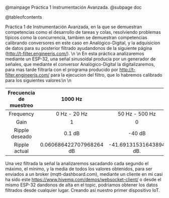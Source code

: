 @mainpage Práctica 1 Instrumentación Avanzada.
@subpage doc

@tableofcontents

Práctica 1 de Instrumentación Avanzada, en la que se demuestran competencias como el desarrollo de tareas y colas, resolviendo problemas típicos como la concurrencia, tambien se demuestran competencias calibrando conversores en este caso en Analógico-Digital, y la adquisicion de datos para su posterior filtrado ayudandonos de la siguiente página (http://t-filter.engineerjs.com/). \n \n
En esta práctica analizaremos mediante un ESP-32, una señal sinusoidal producia por un generador de señales, que mediante el conversor Analógico-Digital la digitalizaremos, para mas tarde filtrarla con el programa producido por http://t-filter.engineerjs.com/ para la ejecucion del filtro, que lo habremos calibrado para los siguientes valores:\n \n

| Frecuencia de muestreo | 1000 Hz ||
| :----: | :----: | :----: |
| Frequency | 0 Hz - 20 Hz |50 Hz - 500 Hz|
| Gain  | 1    | 0    |
| Ripple deseado | 0.1 dB | -40 dB |
| Ripple actual | 0.060686422707968264 dB | -41.69131531643894 dB. |
Una vez filtrada la señal la analizaremos sacadando cada segundo el máximo, el mínimo, y la media de todos los valores obtenidos, para ser enviados a un broker (mqtt-dashboard.com), mediante un cliente en mi casi ha sido este https://www.hivemq.com/demos/websocket-client/ o desde el mismo ESP-32 dandonos de alta en el topic, podriamos obtener los datos filtrados desde cualquier lugar. Creando así nuestro primer dispositivo IoT.